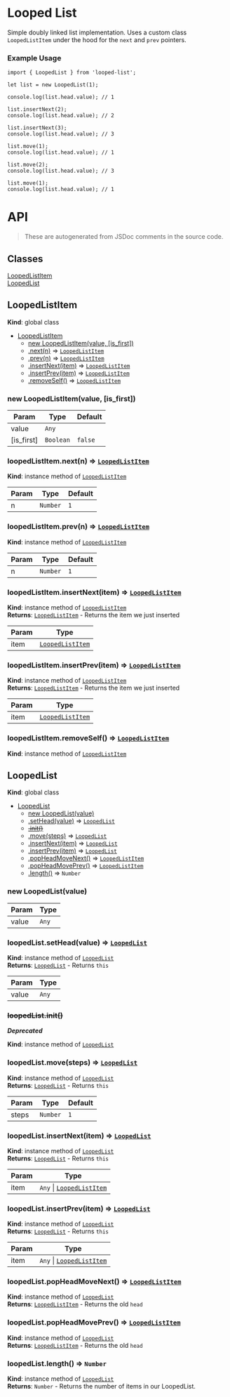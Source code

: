 # Looped List

Simple doubly linked list implementation. Uses a custom class
`LoopedListItem` under the hood for the `next` and `prev` pointers.

### Example Usage

```
import { LoopedList } from 'looped-list';

let list = new LoopedList(1);

console.log(list.head.value); // 1

list.insertNext(2);
console.log(list.head.value); // 2

list.insertNext(3);
console.log(list.head.value); // 3

list.move(1);
console.log(list.head.value); // 1

list.move(2);
console.log(list.head.value); // 3

list.move(1);
console.log(list.head.value); // 1
```

# API

> These are autogenerated from JSDoc comments in the source code.

## Classes

<dl>
<dt><a href="#LoopedListItem">LoopedListItem</a></dt>
<dd></dd>
<dt><a href="#LoopedList">LoopedList</a></dt>
<dd></dd>
</dl>

<a name="LoopedListItem"></a>

## LoopedListItem
**Kind**: global class  

* [LoopedListItem](#LoopedListItem)
    * [new LoopedListItem(value, [is_first])](#new_LoopedListItem_new)
    * [.next(n)](#LoopedListItem+next) ⇒ [<code>LoopedListItem</code>](#LoopedListItem)
    * [.prev(n)](#LoopedListItem+prev) ⇒ [<code>LoopedListItem</code>](#LoopedListItem)
    * [.insertNext(item)](#LoopedListItem+insertNext) ⇒ [<code>LoopedListItem</code>](#LoopedListItem)
    * [.insertPrev(item)](#LoopedListItem+insertPrev) ⇒ [<code>LoopedListItem</code>](#LoopedListItem)
    * [.removeSelf()](#LoopedListItem+removeSelf) ⇒ [<code>LoopedListItem</code>](#LoopedListItem)

<a name="new_LoopedListItem_new"></a>

### new LoopedListItem(value, [is_first])

| Param | Type | Default |
| --- | --- | --- |
| value | <code>Any</code> |  | 
| [is_first] | <code>Boolean</code> | <code>false</code> | 

<a name="LoopedListItem+next"></a>

### loopedListItem.next(n) ⇒ [<code>LoopedListItem</code>](#LoopedListItem)
**Kind**: instance method of [<code>LoopedListItem</code>](#LoopedListItem)  

| Param | Type | Default |
| --- | --- | --- |
| n | <code>Number</code> | <code>1</code> | 

<a name="LoopedListItem+prev"></a>

### loopedListItem.prev(n) ⇒ [<code>LoopedListItem</code>](#LoopedListItem)
**Kind**: instance method of [<code>LoopedListItem</code>](#LoopedListItem)  

| Param | Type | Default |
| --- | --- | --- |
| n | <code>Number</code> | <code>1</code> | 

<a name="LoopedListItem+insertNext"></a>

### loopedListItem.insertNext(item) ⇒ [<code>LoopedListItem</code>](#LoopedListItem)
**Kind**: instance method of [<code>LoopedListItem</code>](#LoopedListItem)  
**Returns**: [<code>LoopedListItem</code>](#LoopedListItem) - Returns the item we just inserted  

| Param | Type |
| --- | --- |
| item | [<code>LoopedListItem</code>](#LoopedListItem) | 

<a name="LoopedListItem+insertPrev"></a>

### loopedListItem.insertPrev(item) ⇒ [<code>LoopedListItem</code>](#LoopedListItem)
**Kind**: instance method of [<code>LoopedListItem</code>](#LoopedListItem)  
**Returns**: [<code>LoopedListItem</code>](#LoopedListItem) - Returns the item we just inserted  

| Param | Type |
| --- | --- |
| item | [<code>LoopedListItem</code>](#LoopedListItem) | 

<a name="LoopedListItem+removeSelf"></a>

### loopedListItem.removeSelf() ⇒ [<code>LoopedListItem</code>](#LoopedListItem)
**Kind**: instance method of [<code>LoopedListItem</code>](#LoopedListItem)  
<a name="LoopedList"></a>

## LoopedList
**Kind**: global class  

* [LoopedList](#LoopedList)
    * [new LoopedList(value)](#new_LoopedList_new)
    * [.setHead(value)](#LoopedList+setHead) ⇒ [<code>LoopedList</code>](#LoopedList)
    * ~~[.init()](#LoopedList+init)~~
    * [.move(steps)](#LoopedList+move) ⇒ [<code>LoopedList</code>](#LoopedList)
    * [.insertNext(item)](#LoopedList+insertNext) ⇒ [<code>LoopedList</code>](#LoopedList)
    * [.insertPrev(item)](#LoopedList+insertPrev) ⇒ [<code>LoopedList</code>](#LoopedList)
    * [.popHeadMoveNext()](#LoopedList+popHeadMoveNext) ⇒ [<code>LoopedListItem</code>](#LoopedListItem)
    * [.popHeadMovePrev()](#LoopedList+popHeadMovePrev) ⇒ [<code>LoopedListItem</code>](#LoopedListItem)
    * [.length()](#LoopedList+length) ⇒ <code>Number</code>

<a name="new_LoopedList_new"></a>

### new LoopedList(value)

| Param | Type |
| --- | --- |
| value | <code>Any</code> | 

<a name="LoopedList+setHead"></a>

### loopedList.setHead(value) ⇒ [<code>LoopedList</code>](#LoopedList)
**Kind**: instance method of [<code>LoopedList</code>](#LoopedList)  
**Returns**: [<code>LoopedList</code>](#LoopedList) - Returns `this`  

| Param | Type |
| --- | --- |
| value | <code>Any</code> | 

<a name="LoopedList+init"></a>

### ~~loopedList.init()~~
***Deprecated***

**Kind**: instance method of [<code>LoopedList</code>](#LoopedList)  
<a name="LoopedList+move"></a>

### loopedList.move(steps) ⇒ [<code>LoopedList</code>](#LoopedList)
**Kind**: instance method of [<code>LoopedList</code>](#LoopedList)  
**Returns**: [<code>LoopedList</code>](#LoopedList) - Returns `this`  

| Param | Type | Default |
| --- | --- | --- |
| steps | <code>Number</code> | <code>1</code> | 

<a name="LoopedList+insertNext"></a>

### loopedList.insertNext(item) ⇒ [<code>LoopedList</code>](#LoopedList)
**Kind**: instance method of [<code>LoopedList</code>](#LoopedList)  
**Returns**: [<code>LoopedList</code>](#LoopedList) - Returns `this`  

| Param | Type |
| --- | --- |
| item | <code>Any</code> \| [<code>LoopedListItem</code>](#LoopedListItem) | 

<a name="LoopedList+insertPrev"></a>

### loopedList.insertPrev(item) ⇒ [<code>LoopedList</code>](#LoopedList)
**Kind**: instance method of [<code>LoopedList</code>](#LoopedList)  
**Returns**: [<code>LoopedList</code>](#LoopedList) - Returns `this`  

| Param | Type |
| --- | --- |
| item | <code>Any</code> \| [<code>LoopedListItem</code>](#LoopedListItem) | 

<a name="LoopedList+popHeadMoveNext"></a>

### loopedList.popHeadMoveNext() ⇒ [<code>LoopedListItem</code>](#LoopedListItem)
**Kind**: instance method of [<code>LoopedList</code>](#LoopedList)  
**Returns**: [<code>LoopedListItem</code>](#LoopedListItem) - Returns the old `head`  
<a name="LoopedList+popHeadMovePrev"></a>

### loopedList.popHeadMovePrev() ⇒ [<code>LoopedListItem</code>](#LoopedListItem)
**Kind**: instance method of [<code>LoopedList</code>](#LoopedList)  
**Returns**: [<code>LoopedListItem</code>](#LoopedListItem) - Returns the old `head`  
<a name="LoopedList+length"></a>

### loopedList.length() ⇒ <code>Number</code>
**Kind**: instance method of [<code>LoopedList</code>](#LoopedList)  
**Returns**: <code>Number</code> - Returns the number of items in our LoopedList.

